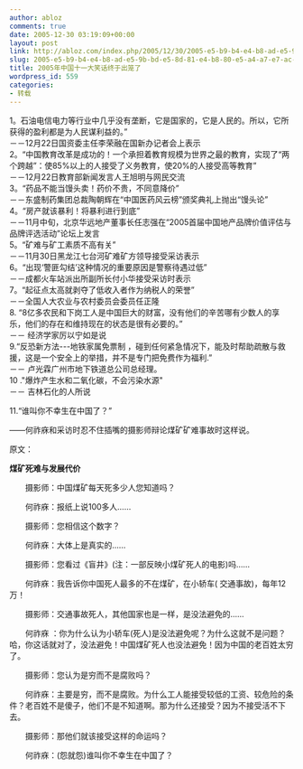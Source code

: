 ```yaml
---
author: abloz
comments: true
date: 2005-12-30 03:19:09+00:00
layout: post
link: http://abloz.com/index.php/2005/12/30/2005-e5-b9-b4-e4-b8-ad-e5-9b-bd-e5-8d-81-e4-b8-80-e5-a4-a7-e7-ac-91-e8-af-9d-e7-bb-88-e4-ba-8e-e5-87-ba-e7-ac-bc-e4-ba-86/
slug: 2005-e5-b9-b4-e4-b8-ad-e5-9b-bd-e5-8d-81-e4-b8-80-e5-a4-a7-e7-ac-91-e8-af-9d-e7-bb-88-e4-ba-8e-e5-87-ba-e7-ac-bc-e4-ba-86
title: 2005年中国十一大笑话终于出笼了
wordpress_id: 559
categories:
- 转载
---
```





1。石油电信电力等行业中几乎没有垄断，它是国家的，它是人民的。所以，它所获得的盈利都是为人民谋利益的。”   
－－12月22日国资委主任李荣融在国新办记者会上表示  
2。“中国教育改革是成功的！一个承担着教育规模为世界之最的教育，实现了“两个跨越”：使85%以上的人接受了义务教育，使20%的人接受高等教育”   
－－12月22日教育部新闻发言人王旭明与网民交流  
3。“药品不能当馒头卖！药价不贵，不同意降价”   
－－东盛制药集团总裁陶朝辉在“中国医药风云榜”颁奖典礼上抛出“馒头论”   
4。“房产就该暴利！将暴利进行到底”   
－－11月中旬，北京华远地产董事长任志强在“2005首届中国地产品牌价值评估与品牌评选活动”论坛上发言   
5。“矿难与矿工素质不高有关”   
－－11月30日黑龙江七台河矿难矿方领导接受采访表示   
6。“出现‘警匪勾结’这种情况的重要原因是警察待遇过低”   
－－成都火车站派出所副所长付小华接受采访时表示   
7。“起征点太高就剥夺了低收入者作为纳税人的荣誉”   
－－全国人大农业与农村委员会委员任正隆   
8. “8亿多农民和下岗工人是中国巨大的财富，没有他们的辛苦哪有少数人的享乐，他们的存在和维持现在的状态是很有必要的。”   
－－ 经济学家厉以宁如是说   
9.“反恐新方法---地铁家属免票制 ，碰到任何紧急情况下，能及时帮助疏散与救援，这是一个安全上的举措，并不是专门把免费作为福利.”   
－－ 卢光霖广州市地下铁道总公司总经理。   
10 ."爆炸产生水和二氧化碳，不会污染水源"   
－－ 吉林石化的人所说




11.“谁叫你不幸生在中国了？”




——何祚庥和采访时忍不住插嘴的摄影师辩论煤矿矿难事故时这样说。




原文：




**煤矿死难与发展代价**




　　摄影师：中国煤矿每天死多少人您知道吗？




　　何祚庥：报纸上说100多人……




　　摄影师：您相信这个数字？




　　何祚庥：大体上是真实的……




　　摄影师：您看过《盲井》(注：一部反映小煤矿死人的电影)吗……




　　何祚庥：我告诉你中国死人最多的不在煤矿，在小轿车( 交通事故)，每年12万！




　　摄影师：交通事故死人，其他国家也是一样，是没法避免的……




　　何祚庥 ：你为什么认为小轿车(死人)是没法避免呢？为什么这就不是问题？哈，你这话就对了，没法避免！中国煤矿死人也没法避免！因为中国的老百姓太穷了。




　　摄影师：您认为是穷而不是腐败吗？




　　何祚庥：主要是穷，而不是腐败。为什么工人能接受较低的工资、较危险的条件？老百姓不是傻子，他们不是不知道啊。那为什么还接受？因为不接受活不下去。




　　摄影师：那他们就该接受这样的命运吗？




　　何祚庥：(怨就怨)谁叫你不幸生在中国了？
